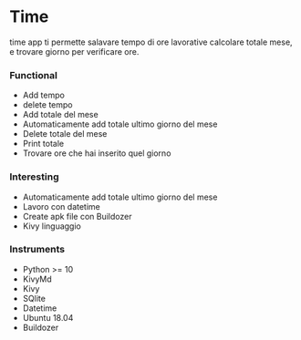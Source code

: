 # Time

time app ti permette salavare tempo di ore lavorative calcolare totale mese, e trovare giorno per verificare ore.
### Functional
- Add tempo
- delete tempo 
- Add totale del mese  
- Automaticamente add totale ultimo giorno del mese 
- Delete totale del mese
- Print totale 
- Trovare ore che hai inserito quel giorno

### Interesting
- Automaticamente add totale ultimo giorno del mese
- Lavoro con datetime 
- Create apk file con Buildozer
- Kivy linguaggio


### Instruments

- Python >= 10
- KivyMd
- Kivy
- SQlite
- Datetime
- Ubuntu 18.04
- Buildozer
